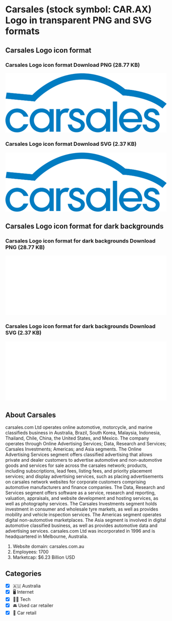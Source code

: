 # Carsales (stock symbol: CAR.AX) Logo in transparent PNG and SVG formats

## Carsales Logo icon format

### Carsales Logo icon format Download PNG (28.77 KB)

![Carsales Logo icon format Download PNG (28.77 KB)](/img/orig/CAR.AX-b2164d5a.png)

### Carsales Logo icon format Download SVG (2.37 KB)

![Carsales Logo icon format Download SVG (2.37 KB)](/img/orig/CAR.AX-1da0e493.svg)

## Carsales Logo icon format for dark backgrounds

### Carsales Logo icon format for dark backgrounds Download PNG (28.77 KB)

![Carsales Logo icon format for dark backgrounds Download PNG (28.77 KB)](/img/orig/CAR.AX.D-05691a1e.png)

### Carsales Logo icon format for dark backgrounds Download SVG (2.37 KB)

![Carsales Logo icon format for dark backgrounds Download SVG (2.37 KB)](/img/orig/CAR.AX.D-4d5e2061.svg)

## About Carsales

carsales.com Ltd operates online automotive, motorcycle, and marine classifieds business in Australia, Brazil, South Korea, Malaysia, Indonesia, Thailand, Chile, China, the United States, and Mexico. The company operates through Online Advertising Services; Data, Research and Services; Carsales Investments; Americas; and Asia segments. The Online Advertising Services segment offers classified advertising that allows private and dealer customers to advertise automotive and non-automotive goods and services for sale across the carsales network; products, including subscriptions, lead fees, listing fees, and priority placement services; and display advertising services, such as placing advertisements on carsales network websites for corporate customers comprising automotive manufacturers and finance companies. The Data, Research and Services segment offers software as a service, research and reporting, valuation, appraisals, and website development and hosting services, as well as photography services. The Carsales Investments segment holds investment in consumer and wholesale tyre markets, as well as provides mobility and vehicle inspection services. The Americas segment operates digital non-automotive marketplaces. The Asia segment is involved in digital automotive classified business, as well as provides automotive data and advertising services. carsales.com Ltd was incorporated in 1996 and is headquartered in Melbourne, Australia.

1. Website domain: carsales.com.au
2. Employees: 1700
3. Marketcap: $6.23 Billion USD


## Categories
- [x] 🇦🇺 Australia
- [x] 🖥️ Internet
- [x] 👩‍💻 Tech
- [x] 🚘 Used car retailer
- [x] 🚗 Car retail
